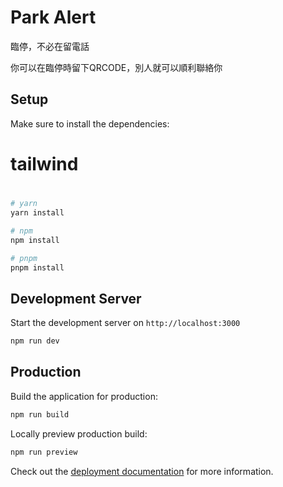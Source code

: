 # Park Alert
臨停，不必在留電話

你可以在臨停時留下QRCODE，別人就可以順利聯絡你

## Setup

Make sure to install the dependencies:
# tailwind
# 
```bash
# yarn
yarn install

# npm
npm install

# pnpm
pnpm install
```

## Development Server

Start the development server on `http://localhost:3000`

```bash
npm run dev
```

## Production

Build the application for production:

```bash
npm run build
```

Locally preview production build:

```bash
npm run preview
```

Check out the [deployment documentation](https://nuxt.com/docs/getting-started/deployment) for more information.
